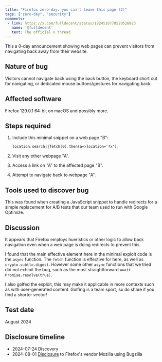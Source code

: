 ```yaml
---
title: "Firefox zero-day: you can't leave this page (2)"
tags: ["zero-day", "security"]
comments:
 - link: https://x.com/fulldecent/status/1824510778520526923
   name: '@fulldecent'
   text: The official X thread
---
```


This a 0-day announcement showing web pages can prevent visitors from navigating back away from their website.

## Nature of bug

Visitors cannot navigate back using the back button, the keyboard short cut for navigating, or dedicated mouse buttons/gestures for navigating back.

## Affected software

Firefox 129.0.1 64-bit on macOS and possibly more.

## Steps required

1. Include this minimal snippet on a web page "B":

   ```html
   location.search||fetch(0).then(a=>location='?x');
   ```

2. Visit any other webpage "A".

3. Access a link on "A" to the affected page "B".

4. Attempt to navigate back to webpage "A".

## Tools used to discover bug

This was found when creating a JavaScript snippet to handle redirects for a simple replacement for A/B tests that our team used to run with Google Optimize.

## Discussion

It appears that Firefox employs hueristics or other logic to allow back navigation even when a web page is doing redirects to prevent this.

I found that the main effective element here in the minimal exploit code is the `async` function. The `fetch` function is effective for here, as well as `crypto.subtle.digest`. However some other `async` functions that we tried did not exhibit the bug, such as the most straightforward `await Promise.resolve(true)`.

I also golfed the exploit, this may make it applicable in more contexts such as with user-generated content. Golfing is a team sport, so do share if you find a shorter vector!

## Test date

August 2024

## Disclosure timeline

* 2024-07-24 Discovery
* 2024-08-01 [Disclosure](https://bugzilla.mozilla.org/show_bug.cgi?id=1913514) to Firefox's vendor Mozilla using Bugzilla
